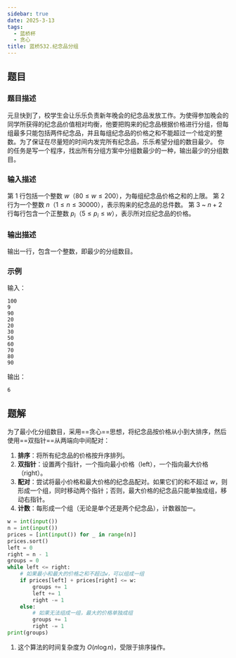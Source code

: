 ```yaml
---
sidebar: true
date: 2025-3-13
tags:
  - 蓝桥杯
  - 贪心
title: 蓝桥532.纪念品分组
---
```

## 题目
### 题目描述
元旦快到了，校学生会让乐乐负责新年晚会的纪念品发放工作。为使得参加晚会的同学所获得的纪念品价值相对均衡，他要把购来的纪念品根据价格进行分组，但每组最多只能包括两件纪念品，并且每组纪念品的价格之和不能超过一个给定的整数。为了保证在尽量短的时间内发完所有纪念品，乐乐希望分组的数目最少。
你的任务是写一个程序，找出所有分组方案中分组数最少的一种，输出最少的分组数目。
### 输入描述
第 1 行包括一个整数 $w$（$80 \leq w \leq 200$），为每组纪念品价格之和的上限。
第 2 行为一个整数 $n$（$1 \leq n \leq 30000$），表示购来的纪念品的总件数。
第 3 ~ $n+2$ 行每行包含一个正整数 $p_i$（$5 \leq p_i \leq w$），表示所对应纪念品的价格。
### 输出描述
输出一行，包含一个整数，即最少的分组数目。
### 示例
输入：
```
100
9
90
20
20
30
50
60
70
80
90
```
输出：
```
6
```
## 题解
为了最小化分组数目，采用==贪心==思想，将纪念品按价格从小到大排序，然后使用==双指针==从两端向中间配对：
1. **排序**：将所有纪念品的价格按升序排列。
2. **双指针**：设置两个指针，一个指向最小价格（left），一个指向最大价格（right）。
3. **配对**：尝试将最小价格和最大价格的纪念品配对。如果它们的和不超过 $w$，则形成一个组，同时移动两个指针；否则，最大价格的纪念品只能单独成组，移动右指针。
4. **计数**：每形成一个组（无论是单个还是两个纪念品），计数器加一。

```python
w = int(input())
n = int(input())
prices = [int(input()) for _ in range(n)]
prices.sort()
left = 0
right = n - 1
groups = 0
while left <= right:
    # 如果最小和最大的价格之和不超过w，可以组成一组
    if prices[left] + prices[right] <= w:
        groups += 1
        left += 1
        right -= 1
    else:
        # 如果无法组成一组，最大的价格单独成组
        groups += 1
        right -= 1
print(groups)
```

1. 这个算法的时间复杂度为 $O(n \log n)$，受限于排序操作。